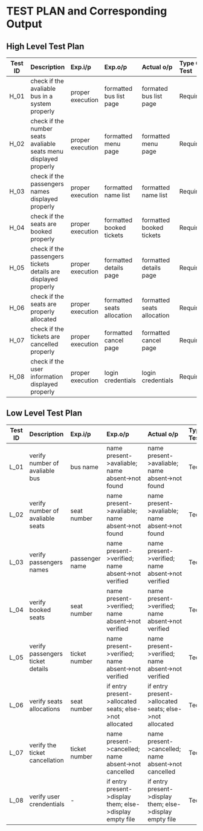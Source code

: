 # TEST PLAN and Corresponding Output

## High Level Test Plan
| Test ID | Description | Exp.i/p | Exp.o/p | Actual o/p | Type Of Test |
| --------|:------------|:--------|:--------|:-----------|:-------------|
| H_01 | check if the avaliable bus in a system properly | proper execution | formatted bus list page | formated bus list page | Requirement |
| H_02 | check if the number seats avaliable seats menu displayed properly | proper execution | formatted menu page | formatted menu page | Requirement |
| H_03 | check if the passengers names displayed properly | proper execution | formatted name list | formatted name list | Requirement |
| H_04 | check if the seats are booked properly  | proper execution | formatted booked tickets | formatted booked tickets | Requirement |
| H_05 | check if the passengers tickets details are  displayed properly | proper execution | formatted details page |  formatted details page | Requirement |
| H_06 | check if the seats are properly allocated  | proper execution | formatted seats allocation | formatted seats allocation | Requirement |
| H_07 | check if the tickets are cancelled properly | proper execution | formatted cancel page | formatted cancel page | Requirement |
| H_08 | check if the user information displayed properly | proper execution | login credentials | login credentials | Requirement |

## Low Level Test Plan
| Test ID | Description | Exp.i/p | Exp.o/p | Actual o/p | Type Of Test |
| --------|:------------|:--------|:--------|:-----------|:-------------|
| L_01 | verify number of avaliable bus | bus name | name present->avaliable; name absent->not found | name present->avaliable; name absent->not found | Technical |
| L_02 | verify number of avaliable seats | seat number | name present->avaliable; name absent->not found | name present->avaliable; name absent->not found | Technical |
| L_03 | verify passengers names | passenger name | name present->verified; name absent->not verified | name present->verified; name absent->not verified | Technical |
| L_04 | verify booked seats | seat number | name present->verified; name absent->not verified | name present->verified; name absent->not verified | Technical |
| L_05 | verify passengers ticket details | ticket number | name present->verified; name absent->not verified | name present->verified; name absent->not verified | Technical |
| L_06 | verify seats allocations | seat number | if entry present->allocated seats; else->not allocated | if entry present->allocated seats; else->not allocated | Technicial |
| L_07 | verify the ticket cancellation | ticket number | name present->cancelled; name absent->not cancelled | name present->cancelled; name absent->not cancelled | Technical |
| L_08 | verify user crendentials | - | if entry present->display them; else->display empty file | if entry present->display them; else->display empty file | Technical |

